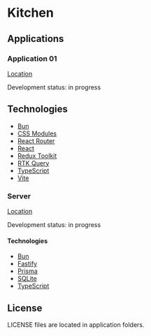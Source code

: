 # Kitchen

## Applications

### Application 01

[Location](./application-01)

Development status: in progress

## Technologies

* [Bun](https://bun.sh)
* [CSS Modules](https://github.com/css-modules/css-modules)
* [React Router](https://reactrouter.com)
* [React](https://react.dev)
* [Redux Toolkit](https://redux-toolkit.js.org)
* [RTK Query](https://redux-toolkit.js.org/rtk-query/overview)
* [TypeScript](https://www.typescriptlang.org)
* [Vite](https://vite.dev)

### Server

[Location](./server)

Development status: in progress

#### Technologies

* [Bun](https://bun.sh)
* [Fastify](https://fastify.dev)
* [Prisma](https://www.prisma.io)
* [SQLite](https://www.sqlite.org)
* [TypeScript](https://www.typescriptlang.org)

## License

LICENSE files are located in application folders.
